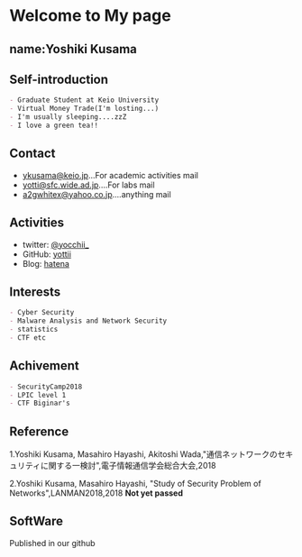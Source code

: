 # Welcome to My page

## name:Yoshiki Kusama
## Self-introduction
```markdown
- Graduate Student at Keio University
- Virtual Money Trade(I'm losting...)
- I'm usually sleeping....zzZ
- I love a green tea!!
```


## Contact
- [ykusama@keio.jp](ykusama@keio.jp)...For academic activities mail
- [yotti@sfc.wide.ad.jp](otti@sfc.wide.ad.jp)....For labs mail
- [a2gwhitex@yahoo.co.jp](a2gwhitex@yahoo.co.jp)....anything mail


## Activities
- twitter: [@yocchii_](https://twitter.com/yocchii_)
- GitHub: [yottii](https://github.com/yottii)
- Blog: [hatena](http://yottiii.hatenablog.com/)


## Interests
```markdown
- Cyber Security
- Malware Analysis and Network Security
- statistics
- CTF etc
```


## Achivement
```markdown
- SecurityCamp2018
- LPIC level 1
- CTF Biginar's
```


## Reference
1.Yoshiki Kusama, Masahiro Hayashi, Akitoshi Wada,"通信ネットワークのセキュリティに関する一検討",電子情報通信学会総合大会,2018

2.Yoshiki Kusama, Masahiro Hayashi, "Study of Security Problem of Networks",LANMAN2018,2018 **Not yet passed**


## SoftWare

Published in our github
